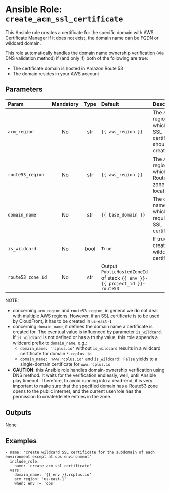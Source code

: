 # Ansible Role: `create_acm_ssl_certificate`

This Ansible role creates a certificate for the specific domain with AWS Certificate Manager if it does not exist, the domain name can be
FQDN or wildcard domain.

This role automatically handles the domain name ownership verification (via DNS validation method) if (and only if) both of the following
are true:
*  The certificate domain is hosted in Amazon Route 53
*  The domain resides in your AWS account


## Parameters

| Param             | Mandatory | Type | Default                                                                   | Description                                                   |
|:------------------|:---------:|:----:|:--------------------------------------------------------------------------|:--------------------------------------------------------------|
| `acm_region`      |    No     | str  | `{{ aws_region }}`                                                        | The AWS region in which the SSL certificate should be created |
| `route53_region`  |    No     | str  | `{{ aws_region }}`                                                        | The AWS region in which the Route53 zone is located           |
| `domain_name`     |    No     | str  | `{{ base_domain }}`                                                       | The domain name which requires the SSL certificate            |
| `is_wildcard`     |    No     | bool | `True`                                                                    | If true, create a wildcard certificate                        |
| `route53_zone_id` |    No     | str  | Output `PublicHostedZoneId` of stack `{{ env }}-{{ project_id }}-route53` |                                                               |

NOTE:
*  concerning `acm_region` and `route53_region`, in general we do not deal with multiple AWS regions. However, if an SSL certificate is
   to be used by CloudFront, it has to be created in `us-east-1`
*  concerning `domain_name`, it defines the domain name a certificate is created for. The eventual value is influenced by parameter
   `is_wildcard`. If `is_wildcard` is not defined or has a truthy value, this role appends a wildcard prefix to `domain_name`. e.g.:
   *  `domain_name: 'rcplus.io'` without `is_wildcard` results in a wildcard certificate for domain `*.rcplus.io`
   *  `domain_name: 'www.rcplus.io'` and `is_wildcard: False` yields to a single-domain certificate for `www.rcplus.io`
*  **CAUTION**: this Ansible role handles domain-ownership verification using DNS method. It waits for the verification endlessly, well,
   until Ansible play timeout. Therefore, to avoid running into a dead-end, it is very important to make sure that the specified domain
   has a Route53 zone opens to the public internet, and the current user/role has the permission to create/delete entries in the zone.

## Outputs

None

## Examples

```ansible
- name: 'create wildcard SSL certificate for the subdomain of each environment except at ops environment'
  include_role:
    name: 'create_acm_ssl_certificate'
  vars:
    domain_name: '{{ env }}.rcplus.io'
    acm_region: 'us-east-1'
    when: env != 'ops'
```

